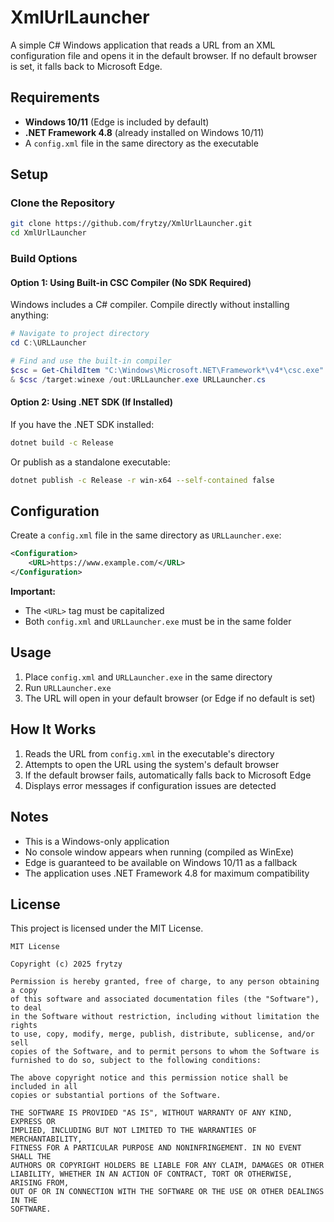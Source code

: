 # XmlUrlLauncher

A simple C# Windows application that reads a URL from an XML configuration file and opens it in the default browser. If no default browser is set, it falls back to Microsoft Edge.

## Requirements

- **Windows 10/11** (Edge is included by default)
- **.NET Framework 4.8** (already installed on Windows 10/11)
- A `config.xml` file in the same directory as the executable

## Setup

### Clone the Repository

```bash
git clone https://github.com/frytzy/XmlUrlLauncher.git
cd XmlUrlLauncher
```

### Build Options

#### Option 1: Using Built-in CSC Compiler (No SDK Required)

Windows includes a C# compiler. Compile directly without installing anything:

```powershell
# Navigate to project directory
cd C:\URLLauncher

# Find and use the built-in compiler
$csc = Get-ChildItem "C:\Windows\Microsoft.NET\Framework*\v4*\csc.exe" -Recurse -ErrorAction SilentlyContinue | Select-Object -Last 1 -ExpandProperty FullName
& $csc /target:winexe /out:URLLauncher.exe URLLauncher.cs
```

#### Option 2: Using .NET SDK (If Installed)

If you have the .NET SDK installed:

```bash
dotnet build -c Release
```

Or publish as a standalone executable:

```bash
dotnet publish -c Release -r win-x64 --self-contained false
```

## Configuration

Create a `config.xml` file in the same directory as `URLLauncher.exe`:

```xml
<Configuration>
    <URL>https://www.example.com/</URL>
</Configuration>
```

**Important:** 
- The `<URL>` tag must be capitalized
- Both `config.xml` and `URLLauncher.exe` must be in the same folder

## Usage

1. Place `config.xml` and `URLLauncher.exe` in the same directory
2. Run `URLLauncher.exe`
3. The URL will open in your default browser (or Edge if no default is set)

## How It Works

1. Reads the URL from `config.xml` in the executable's directory
2. Attempts to open the URL using the system's default browser
3. If the default browser fails, automatically falls back to Microsoft Edge
4. Displays error messages if configuration issues are detected

## Notes

- This is a Windows-only application
- No console window appears when running (compiled as WinExe)
- Edge is guaranteed to be available on Windows 10/11 as a fallback
- The application uses .NET Framework 4.8 for maximum compatibility

## License

This project is licensed under the MIT License.

```
MIT License

Copyright (c) 2025 frytzy

Permission is hereby granted, free of charge, to any person obtaining a copy
of this software and associated documentation files (the "Software"), to deal
in the Software without restriction, including without limitation the rights
to use, copy, modify, merge, publish, distribute, sublicense, and/or sell
copies of the Software, and to permit persons to whom the Software is
furnished to do so, subject to the following conditions:

The above copyright notice and this permission notice shall be included in all
copies or substantial portions of the Software.

THE SOFTWARE IS PROVIDED "AS IS", WITHOUT WARRANTY OF ANY KIND, EXPRESS OR
IMPLIED, INCLUDING BUT NOT LIMITED TO THE WARRANTIES OF MERCHANTABILITY,
FITNESS FOR A PARTICULAR PURPOSE AND NONINFRINGEMENT. IN NO EVENT SHALL THE
AUTHORS OR COPYRIGHT HOLDERS BE LIABLE FOR ANY CLAIM, DAMAGES OR OTHER
LIABILITY, WHETHER IN AN ACTION OF CONTRACT, TORT OR OTHERWISE, ARISING FROM,
OUT OF OR IN CONNECTION WITH THE SOFTWARE OR THE USE OR OTHER DEALINGS IN THE
SOFTWARE.
```
